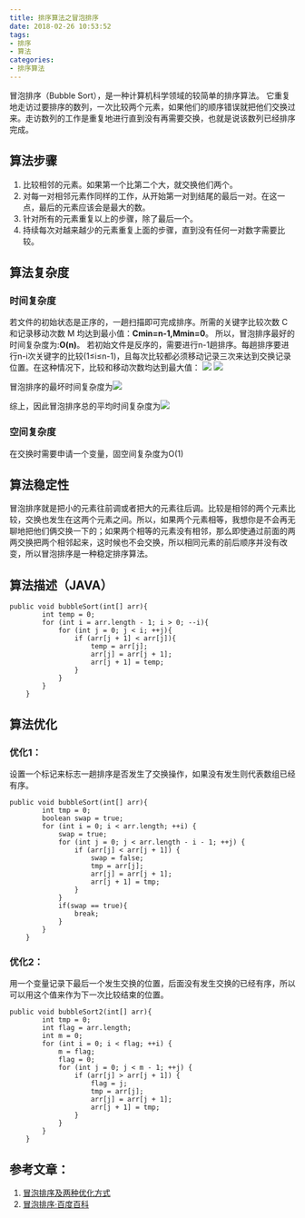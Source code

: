 ```yaml
---
title: 排序算法之冒泡排序
date: 2018-02-26 10:53:52
tags:
- 排序
- 算法
categories:
- 排序算法
---
```


冒泡排序（Bubble Sort），是一种计算机科学领域的较简单的排序算法。
它重复地走访过要排序的数列，一次比较两个元素，如果他们的顺序错误就把他们交换过来。走访数列的工作是重复地进行直到没有再需要交换，也就是说该数列已经排序完成。

<!-- more -->
## 算法步骤
1. 比较相邻的元素。如果第一个比第二个大，就交换他们两个。
2. 对每一对相邻元素作同样的工作，从开始第一对到结尾的最后一对。在这一点，最后的元素应该会是最大的数。
3. 针对所有的元素重复以上的步骤，除了最后一个。
4. 持续每次对越来越少的元素重复上面的步骤，直到没有任何一对数字需要比较。

## 算法复杂度
### 时间复杂度
若文件的初始状态是正序的，一趟扫描即可完成排序。所需的关键字比较次数 C 和记录移动次数 M 均达到最小值：**Cmin=n-1,Mmin=0**。
所以，冒泡排序最好的时间复杂度为:**O(n)**。
若初始文件是反序的，需要进行n-1趟排序。每趟排序要进行n-i次关键字的比较(1≤i≤n-1)，且每次比较都必须移动记录三次来达到交换记录位置。在这种情况下，比较和移动次数均达到最大值：
![](http://upload-images.jianshu.io/upload_images/5160231-8cd3a7c3672cb26b.jpg?imageMogr2/auto-orient/strip%7CimageView2/2/w/1240)
![](http://upload-images.jianshu.io/upload_images/5160231-7c9503d5df7cc1c2.jpg?imageMogr2/auto-orient/strip%7CimageView2/2/w/1240)

冒泡排序的最坏时间复杂度为![](http://upload-images.jianshu.io/upload_images/5160231-665a18eb1a9695b7.jpg?imageMogr2/auto-orient/strip%7CimageView2/2/w/1240)

综上，因此冒泡排序总的平均时间复杂度为![](http://upload-images.jianshu.io/upload_images/5160231-10cab7cb96daecaa.jpg?imageMogr2/auto-orient/strip%7CimageView2/2/w/1240)


### 空间复杂度
在交换时需要申请一个变量，固空间复杂度为O(1)
## 算法稳定性
冒泡排序就是把小的元素往前调或者把大的元素往后调。比较是相邻的两个元素比较，交换也发生在这两个元素之间。所以，如果两个元素相等，我想你是不会再无聊地把他们俩交换一下的；如果两个相等的元素没有相邻，那么即使通过前面的两两交换把两个相邻起来，这时候也不会交换，所以相同元素的前后顺序并没有改变，所以冒泡排序是一种稳定排序算法。
## 算法描述（JAVA）
```
public void bubbleSort(int[] arr){
        int temp = 0;
        for (int i = arr.length - 1; i > 0; --i){
            for (int j = 0; j < i; ++j){
                if (arr[j + 1] < arr[j]){
                    temp = arr[j];
                    arr[j] = arr[j + 1];
                    arr[j + 1] = temp;
                }
            }
        }
    }
```

## 算法优化
### 优化1：
设置一个标记来标志一趟排序是否发生了交换操作，如果没有发生则代表数组已经有序。
```
public void bubbleSort(int[] arr){
        int tmp = 0;
        boolean swap = true;
        for (int i = 0; i < arr.length; ++i) {
            swap = true;
            for (int j = 0; j < arr.length - i - 1; ++j) {
                if (arr[j] < arr[j + 1]) {
                    swap = false;
                    tmp = arr[j];
                    arr[j] = arr[j + 1];
                    arr[j + 1] = tmp;
                }
            }
            if(swap == true){
                break;
            }
        }
    }
```
### 优化2：
用一个变量记录下最后一个发生交换的位置，后面没有发生交换的已经有序，所以可以用这个值来作为下一次比较结束的位置。 
```
public void bubbleSort2(int[] arr){
        int tmp = 0;
        int flag = arr.length;
        int m = 0;
        for (int i = 0; i < flag; ++i) {
            m = flag;
            flag = 0;
            for (int j = 0; j < m - 1; ++j) {
                if (arr[j] > arr[j + 1]) {
                    flag = j;
                    tmp = arr[j];
                    arr[j] = arr[j + 1];
                    arr[j + 1] = tmp;
                }
            }
        }
    }
```
## 参考文章：
1. [冒泡排序及两种优化方式](http://blog.csdn.net/xufeng0991/article/details/47844327)
2. [冒泡排序·百度百科](https://baike.baidu.com/item/%E5%86%92%E6%B3%A1%E6%8E%92%E5%BA%8F/4602306?fr=aladdin)


